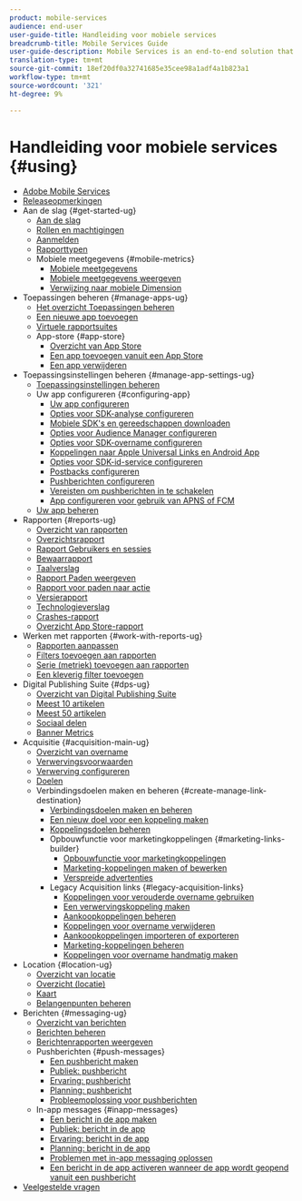 ```yaml
---
product: mobile-services
audience: end-user
user-guide-title: Handleiding voor mobiele services
breadcrumb-title: Mobile Services Guide
user-guide-description: Mobile Services is an end-to-end solution that helps you acquire and engage mobile app users and optimize their experiences.
translation-type: tm+mt
source-git-commit: 18ef20df0a32741685e35cee98a1adf4a1b823a1
workflow-type: tm+mt
source-wordcount: '321'
ht-degree: 9%

---
```



# Handleiding voor mobiele services {#using}

+ [Adobe Mobile Services](home.md)
+ [Releaseopmerkingen](whatsnew.md)
+ Aan de slag {#get-started-ug}
   + [Aan de slag](gs/gs.md)
   + [Rollen en machtigingen](gs/c-mob-roles-and-permissions.md)
   + [Aanmelden](gs/gs-signin.md)
   + [Rapporttypen](gs/reports-types.md)
   + Mobiele meetgegevens {#mobile-metrics}
      + [Mobiele meetgegevens](gs/metrics/metrics.md)
      + [Mobiele meetgegevens weergeven](gs/metrics/overview.md)
      + [Verwijzing naar mobiele Dimension](gs/metrics/metrics-reference.md)
+ Toepassingen beheren {#manage-apps-ug}
   + [Het overzicht Toepassingen beheren](manage-apps/manage-apps.md)
   + [Een nieuwe app toevoegen](manage-apps/t-new-app.md)
   + [Virtuele rapportsuites](manage-apps/c-mob-vrs.md)
   + App-store {#app-store}
      + [Overzicht van App Store](manage-apps/c-app-store/c-app-store.md)
      + [Een app toevoegen vanuit een App Store](manage-apps/c-app-store/t-app-store-app.md)
      + [Een app verwijderen](manage-apps/t-delete-apps.md)
+ Toepassingsinstellingen beheren {#manage-app-settings-ug}
   + [Toepassingsinstellingen beheren](c-manage-app-settings/c-manage-app-settings.md)
   + Uw app configureren {#configuring-app}
      + [Uw app configureren](c-manage-app-settings/c-mob-confg-app/c-mob-confg-app.md)
      + [Opties voor SDK-analyse configureren](c-manage-app-settings/c-mob-confg-app/t-config-analytics/t-config-analytics.md)
      + [Mobiele SDK&#39;s en gereedschappen downloaden](c-manage-app-settings/c-mob-confg-app/t-config-analytics/download-sdk.md)
      + [Opties voor Audience Manager configureren](c-manage-app-settings/c-mob-confg-app/t-config-aam.md)
      + [Opties voor SDK-overname configureren](c-manage-app-settings/c-mob-confg-app/t-config-acquisition.md)
      + [Koppelingen naar Apple Universal Links en Android App](c-manage-app-settings/c-mob-confg-app/c-universal-app-links.md)
      + [Opties voor SDK-id-service configureren](c-manage-app-settings/c-mob-confg-app/t-config-visitor.md)
      + [Postbacks configureren](c-manage-app-settings/c-mob-confg-app/signals.md)
      + [Pushberichten configureren](c-manage-app-settings/c-mob-confg-app/configure-push-messaging/configure-push-messaging.md)
      + [Vereisten om pushberichten in te schakelen](c-manage-app-settings/c-mob-confg-app/configure-push-messaging/prerequisites-push-messaging.md)
      + [App configureren voor gebruik van APNS of FCM](c-manage-app-settings/c-mob-confg-app/configure-push-messaging/configure-app-apns-gcm.md)
   + [Uw app beheren](c-manage-app-settings/c-mob-manage-app.md)
+ Rapporten {#reports-ug}
   + [Overzicht van rapporten](usage/usage.md)
   + [Overzichtsrapport](usage/usage-overview.md)
   + [Rapport Gebruikers en sessies](usage/users-sessions.md)
   + [Bewaarrapport](usage/reports-retention.md)
   + [Taalverslag](usage/reports-funnel.md)
   + [Rapport Paden weergeven](usage/reports-view-paths.md)
   + [Rapport voor paden naar actie](usage/reports-action-paths.md)
   + [Versierapport](usage/c-reports-versions.md)
   + [Technologieverslag](usage/reports-technology.md)
   + [Crashes-rapport](usage/c-crashes.md)
   + [Overzicht App Store-rapport](usage/c-app-store-store-performance.md)
+ Werken met rapporten {#work-with-reports-ug}
   + [Rapporten aanpassen](usage/reports-customize/reports-customize.md)
   + [Filters toevoegen aan rapporten](usage/reports-customize/t-reports-customize.md)
   + [Serie (metriek) toevoegen aan rapporten](usage/reports-customize/t-reports-series.md)
   + [Een kleverig filter toevoegen](usage/reports-customize/t-sticky-filter.md)
+ Digital Publishing Suite {#dps-ug}
   + [Overzicht van Digital Publishing Suite](dps/dps.md)
   + [Meest 10 artikelen](dps/dps-top-ten-articles.md)
   + [Meest 50 artikelen](dps/dps-top-50-articles.md)
   + [Sociaal delen](dps/dps-social-sharing.md)
   + [Banner Metrics](dps/dps-banner-metrics.md)
+ Acquisitie {#acquisition-main-ug}
   + [Overzicht van overname](acquisition-main/acquisition-main.md)
   + [Verwervingsvoorwaarden](acquisition-main/c-acquisition-prerequisites.md)
   + [Verwerving configureren](acquisition-main/t-enable-acquisition.md)
   + [Doelen](acquisition-main/c-create-destinations.md)
   + Verbindingsdoelen maken en beheren {#create-manage-link-destination}
      + [Verbindingsdoelen maken en beheren](acquisition-main/c-manage-link-destinations/c-manage-link-destinations.md)
      + [Een nieuw doel voor een koppeling maken](acquisition-main/c-manage-link-destinations/t-create-new-app-deep-link-destination.md)
      + [Koppelingsdoelen beheren](acquisition-main/c-manage-link-destinations/t-archive-unarchive-link-destinations.md)
      + Opbouwfunctie voor marketingkoppelingen {#marketing-links-builder}
         + [Opbouwfunctie voor marketingkoppelingen](acquisition-main/c-marketing-links-builder/c-marketing-links-builder.md)
         + [Marketing-koppelingen maken of bewerken](acquisition-main/c-marketing-links-builder/t-create-edit-adobe-links/t-create-edit-adobe-links.md)
         + [Verspreide advertenties](acquisition-main/c-marketing-links-builder/t-create-edit-adobe-links/t-interstitials.md)
      + Legacy Acquisition links {#legacy-acquisition-links}
         + [Koppelingen voor verouderde overname gebruiken](acquisition-main/c-marketing-links-builder/t-create-edit-adobe-links/c-use-legacy-acquisition-links/c-use-legacy-acquisition-links.md)
         + [Een verwervingskoppeling maken](acquisition-main/c-marketing-links-builder/t-create-edit-adobe-links/c-use-legacy-acquisition-links/t-acquisition-link.md)
         + [Aankoopkoppelingen beheren](acquisition-main/c-marketing-links-builder/t-create-edit-adobe-links/c-use-legacy-acquisition-links/c-manage-acquisition-links/c-manage-acquisition-links.md)
         + [Koppelingen voor overname verwijderen](acquisition-main/c-marketing-links-builder/t-create-edit-adobe-links/c-use-legacy-acquisition-links/c-manage-acquisition-links/t-acquisition-del.md)
         + [Aankoopkoppelingen importeren of exporteren](acquisition-main/c-marketing-links-builder/t-create-edit-adobe-links/c-use-legacy-acquisition-links/c-manage-acquisition-links/t-acquisition-import.md)
         + [Marketing-koppelingen beheren](acquisition-main/c-marketing-links-builder/c-manage-adobe-links.md)
         + [Koppelingen voor overname handmatig maken](acquisition-main/c-marketing-links-builder/acquisition-link-manual.md)
+ Location {#location-ug}
   + [Overzicht van locatie](location/location-overview.md)
   + [Overzicht (locatie)](location/c-location-overview.md)
   + [Kaart](location/c-map-points.md)
   + [Belangenpunten beheren](location/t-manage-points.md)
+ Berichten {#messaging-ug}
   + [Overzicht van berichten](in-app-messaging/in-app-messaging.md)
   + [Berichten beheren](in-app-messaging/messages-manage/messages-manage.md)
   + [Berichtenrapporten weergeven](in-app-messaging/messages-manage/view-message-reports.md)
   + Pushberichten {#push-messages}
      + [Een pushbericht maken](in-app-messaging/t-create-push-message/t-create-push-message.md)
      + [Publiek: pushbericht](in-app-messaging/t-create-push-message/c-audience-push-message.md)
      + [Ervaring: pushbericht](in-app-messaging/t-create-push-message/c-experience-push-message.md)
      + [Planning: pushbericht](in-app-messaging/t-create-push-message/c-schedule-push-message.md)
      + [Probleemoplossing voor pushberichten](in-app-messaging/t-create-push-message/c-troubleshooting-push-messaging.md)
   + In-app messages {#inapp-messages}
      + [Een bericht in de app maken](in-app-messaging/t-in-app-message/t-in-app-message.md)
      + [Publiek: bericht in de app](in-app-messaging/t-in-app-message/c-audience-in-app-message.md)
      + [Ervaring: bericht in de app](in-app-messaging/t-in-app-message/c-experience-in-app-message.md)
      + [Planning: bericht in de app](in-app-messaging/t-in-app-message/c-schedule-in-app-message.md)
      + [Problemen met in-app messaging oplossen](in-app-messaging/t-in-app-message/in-apps-ts.md)
      + [Een bericht in de app activeren wanneer de app wordt geopend vanuit een pushbericht](in-app-messaging/t-mob-trig-in-app-open-app-from-push.md)
+ [Veelgestelde vragen](faq-mobile.md)